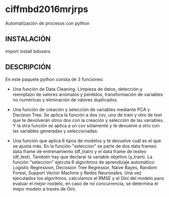 # ciffmbd2016mrjrps
Automatización de procesos con python

## INSTALACIÓN

import install bdusers

## DESCRIPCIÓN

En este paquete python consta de 3 funciones:

- Una función de Data Cleaning.
Limpieza de datos, detección y reemplazo de valores anómalos y perdidos, transformación de variables no numéricas y eliminación de valores duplicados.

- Una función de creación y selección de variables mediante PCA y Decision Tree.
  Se aplica la función a dos csv, uno de train y otro de test que te devolverán otros dos con la creación y selección de las variables.
  Y la otra función se aplica a un csv sólamente y te devuelve a otro con las variables generadas y seleccionadas.
 

- Una función que aplica 6 tipos de modelos y te devuelve cuál es el que se ajusta más.
En la función "seleccion" se parte de dos data frames: 
data frame de entrenamiento (df_train) y el data frame de testeo (df_test). También hay que declarar la variable objetivo (y_train).
La función "seleccion" ejecuta 6 algoritmos de aprendizaje automático: Logistic Regression, Decission Tree Regressor, Naive Bayes, Random Forest, Support Vector Machine y Redes Neuronales. 
Una vez ejecutados los algoritmos, calculamos el RMSE y el Gini del modelo para evaluar el mejor modelo, en caso de no concurrencia, se determina el mejor modelo a través de Gini.

